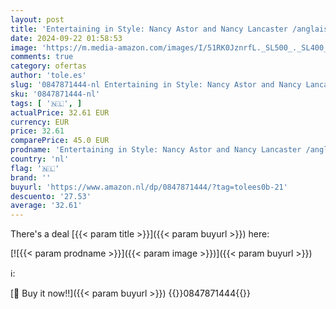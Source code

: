 ```yaml
---
layout: post
title: 'Entertaining in Style: Nancy Astor and Nancy Lancaster /anglais: Table Settings  Recipes  Flower Arrangements  and Decorating'
date: 2024-09-22 01:58:53
image: 'https://m.media-amazon.com/images/I/51RK0JznrfL._SL500_._SL400_.jpg'
comments: true
category: ofertas
author: 'tole.es'
slug: '0847871444-nl Entertaining in Style: Nancy Astor and Nancy Lancaster...'
sku: '0847871444-nl'
tags: [ '🇳🇱', ]
actualPrice: 32.61 EUR
currency: EUR
price: 32.61
comparePrice: 45.0 EUR
prodname: 'Entertaining in Style: Nancy Astor and Nancy Lancaster /anglais: Table Settings  Recipes  Flower Arrangements  and Decorating'
country: 'nl'
flag: '🇳🇱'
brand: ''
buyurl: 'https://www.amazon.nl/dp/0847871444/?tag=tolees0b-21'
descuento: '27.53'
average: '32.61'
---
```


There's a deal [{{< param title >}}]({{< param buyurl >}})  here:

[![{{< param prodname >}}]({{< param image >}})]({{< param buyurl >}})

ℹ️:


[🛒 Buy it now!!]({{< param buyurl >}})
{{<world>}}0847871444{{</world>}}
